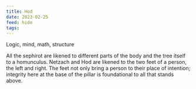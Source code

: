```yaml
---
title: Hod
date: 2023-02-25
feed: hide
tags:
---
```


Logic, mind, math, structure

All the sephirot are likened to different parts of the body and the tree itself to a homunculus. Netzach and Hod are likened to the two feet of a person, the left and right. The feet not only bring a person to their place of intention; integrity here at the base of the pillar is foundational to all that stands above.